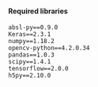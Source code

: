 #### Required libraries

`absl-py==0.9.0`\
`Keras==2.3.1`\
`numpy==1.18.2`\
`opencv-python==4.2.0.34`\
`pandas==1.0.3`\
`scipy==1.4.1`\
`tensorflow==2.0.0`\
`h5py==2.10.0`